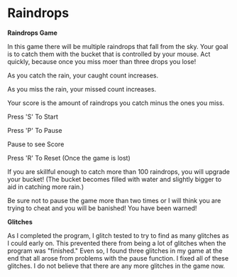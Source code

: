 Raindrops
=========

**Raindrops Game**

In this game there will be multiple raindrops that fall from the sky.  Your goal is to catch them with the bucket that is controlled by your mouse.  Act quickly, because once you miss moer than three drops you lose! 


As you catch the rain, your caught count increases. 

As you miss the rain, your missed count increases.

Your score is the amount of raindrops you catch minus the ones you miss.


Press 'S' To Start

Press 'P' To Pause

Pause to see Score

Press 'R' To Reset (Once the game is lost)

If you are skillful enough to catch more than 100 raindrops, you will upgrade your bucket!  (The bucket becomes filled with water and slightly bigger to aid in catching more rain.)

Be sure not to pause the game more than two times or I will think you are trying to cheat and you will be banished!  You have been warned! 


**Glitches**

As I completed the program, I glitch tested to try to find as many glitches as I could early on.  This prevented there from being a lot of glitches when the program was "finished."  Even so, I found three glitches in my game at the end that all arose from problems with the pause function.  I fixed all of these glitches.  I do not believe that there are any more glitches in the game now.
